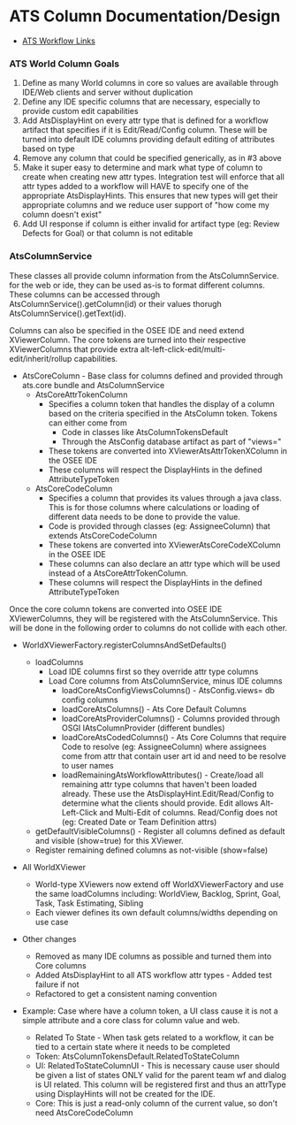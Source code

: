 # ATS Column Documentation/Design

* <a href="../../workflow/AtsWorkflowLinks.md">ATS Workflow Links</a>

### ATS World Column Goals
1. Define as many World columns in core so values are available through IDE/Web clients and server without duplication
2. Define any IDE specific columns that are necessary, especially to provide custom edit capabilities
3. Add AtsDisplayHint on every attr type that is defined for a workflow artifact that specifies if it is Edit/Read/Config column.  These will be turned into default IDE columns providing default editing of attributes based on type
4. Remove any column that could be specified generically, as in #3 above
5. Make it super easy to determine and mark what type of column to create when creating new attr types.  Integration test will enforce that all attr types added to a workflow will HAVE to specify one of the appropriate AtsDisplayHints.  This ensures that new types will get their appropriate columns and we reduce user support of "how come my column doesn't exist"
6. Add UI response if column is either invalid for artifact type (eg: Review Defects for Goal) or that column is not editable

### AtsColumnService

These classes all provide column information from the AtsColumnService.  for the web or ide, they can be used as-is to format different columns. These columns can be accessed through AtsColumnService().getColumn(id) or their values thorugh AtsColumnService().getText(id).

Columns can also be specified in the OSEE IDE and need extend XViewerColumn.  The core tokens are turned into their respective XViewerColumns that provide extra alt-left-click-edit/multi-edit/inherit/rollup capabilities.

- AtsCoreColumn - Base class for columns defined and provided through ats.core bundle and AtsColumnService
    - AtsCoreAttrTokenColumn
        - Specifies a column token that handles the display of a column based on the criteria specified in the AtsColumn token. Tokens can either come from
            - Code in classes like AtsColumnTokensDefault
            - Through the AtsConfig database artifact as part of "views=<json>" 
        - These tokens are converted into XViewerAtsAttrTokenXColumn in the OSEE IDE
        - These columns will respect the DisplayHints in the defined AttributeTypeToken
    - AtsCoreCodeColumn
        - Specifies a column that provides its values through a java class.  This is for those columns where calculations or loading of different data needs to be done to provide the value.
        - Code is provided through classes (eg: AssigneeColumn) that extends AtsCoreCodeColumn
        - These tokens are converted into XViewerAtsCoreCodeXColumn in the OSEE IDE
        - These columns can also declare an attr type which will be used instead of a AtsCoreAttrTokenColumn.  
        - These columns will respect the DisplayHints in the defined AttributeTypeToken


Once the core column tokens are converted into OSEE IDE XViewerColumns, they will be registered with the AtsColumnService.  This will be done in the following order to columns do not collide with each other.

- WorldXViewerFactory.registerColumnsAndSetDefaults()
    - loadColumns
        - Load IDE columns first so they override attr type columns
        - Load Core columns from AtsColumnService, minus IDE columns
           - loadCoreAtsConfigViewsColumns() - AtsConfig.views= db config columns 
           - loadCoreAtsColumns() - Ats Core Default Columns
           - loadCoreAtsProviderColumns() - Columns provided through OSGI IAtsColumnProvider (different bundles)
           - loadCoreAtsCodedColumns() - Ats Core Columns that require Code to resolve (eg: AssigneeColumn) where assignees come from attr that contain user art id and need to be resolve to user names
           - loadRemainingAtsWorkflowAttributes() - Create/load all remaining attr type columns that haven't been loaded already.  These use the AtsDisplayHint.Edit/Read/Config to determine what the clients should provide.  Edit allows Alt-Left-Click and Multi-Edit of columns.  Read/Config does not (eg: Created Date or Team Definition attrs)
    - getDefaultVisibleColumns() - Register all columns defined as default and visible (show=true) for this XViewer.
    - Register remaining defined columns as not-visible (show=false)
    
- All WorldXViewer
    - World-type XViewers now extend off WorldXViewerFactory and use the same loadColumns including: WorldView, Backlog, Sprint, Goal, Task, Task Estimating, Sibling 
    - Each viewer defines its own default columns/widths depending on use case
           
- Other changes
    - Removed as many IDE columns as possible and turned them into Core columns  
    - Added AtsDisplayHint to all ATS workflow attr types - Added test failure if not
    - Refactored to get a consistent naming convention
    
- Example: Case where have a column token, a UI class cause it is not a simple attribute and a core class for column value and web.
    - Related To State - When task gets related to a workflow, it can be tied to a certain state where it needs to be completed
    - Token: AtsColumnTokensDefault.RelatedToStateColumn
    - UI: RelatedToStateColumnUI - This is necessary cause user should be given a list of states ONLY valid for the parent team wf and dialog is UI related. This column will be registered first and thus an attrType using DisplayHints will not be created for the IDE.
    - Core: This is just a read-only column of the current value, so don't need AtsCoreCodeColumn




